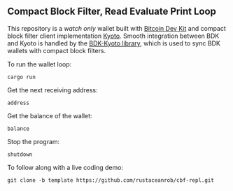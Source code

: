 ## Compact Block Filter, Read Evaluate Print Loop

This repository is a _watch only_ wallet built with [Bitcoin Dev Kit](https://github.com/bitcoindevkit/bdk) and compact block filter client implementation [Kyoto](https://github.com/rustaceanrob/kyoto). Smooth integration between BDK and Kyoto is handled by the [BDK-Kyoto library](https://github.com/bitcoindevkit/bdk-kyoto), which is used to sync BDK wallets with compact block filters.

To run the wallet loop:

```
cargo run
```

Get the next receiving address:

```
address
```

Get the balance of the wallet:

```
balance
```

Stop the program:

```
shutdown
```

To follow along with a live coding demo:
```
git clone -b template https://github.com/rustaceanrob/cbf-repl.git
```